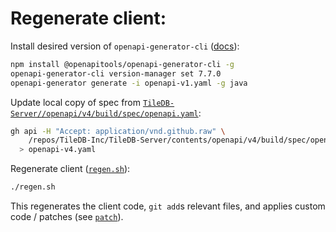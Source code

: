 # Regenerate client:

Install desired version of `openapi-generator-cli` ([docs](https://openapi-generator.tech/docs/installation)):
```bash
npm install @openapitools/openapi-generator-cli -g
openapi-generator-cli version-manager set 7.7.0
openapi-generator generate -i openapi-v1.yaml -g java
```

Update local copy of spec from [`TileDB-Server//openapi/v4/build/spec/openapi.yaml`](https://github.com/TileDB-Inc/TileDB-Server/blob/main/openapi/v4/build/spec/openapi.yaml):
```bash
gh api -H "Accept: application/vnd.github.raw" \
    /repos/TileDB-Inc/TileDB-Server/contents/openapi/v4/build/spec/openapi.yaml \
  > openapi-v4.yaml
```

Regenerate client ([`regen.sh`](regen.sh)):
```bash
./regen.sh
```

This regenerates the client code, `git add`s relevant files, and applies custom code / patches (see [`patch`]).

[`patch`]: https://github.com/TileDB-Inc/TileDB-Cloud-Java/commit/patch
